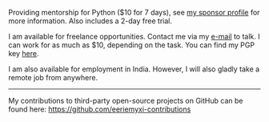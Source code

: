 Providing mentorship for Python ($10 for 7 days), see [my sponsor
profile](https://github.com/sponsors/eeriemyxi) for more information. Also
includes a 2-day free trial.

I am available for freelance opportunities. Contact me via my [e-mail](mailto:myxi@envs.net?subject=I'd%20Like%20to%20Talk%20to%20You%20About%20a%20Freelance%20Project) to talk. I can work for as much as $10, depending on the task. You can find my PGP key [here](https://github.com/sponsors/eeriemyxi).

I am also available for employment in India. However, I will also gladly take a remote job from anywhere.

-----
My contributions to third-party open-source projects on GitHub can be found here: https://github.com/eeriemyxi-contributions
